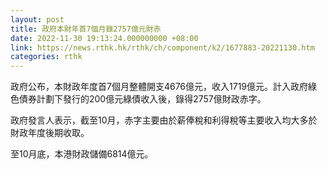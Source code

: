 ```yaml
---
layout: post
title: 政府本財年首7個月錄2757億元財赤
date: 2022-11-30 19:13:24.000000000 +08:00
link: https://news.rthk.hk/rthk/ch/component/k2/1677883-20221130.htm
categories: rthk
---
```


政府公布，本財政年度首7個月整體開支4676億元，收入1719億元。計入政府綠色債券計劃下發行的200億元綠債收入後，錄得2757億財政赤字。
 
政府發言人表示，截至10月，赤字主要由於薪俸稅和利得稅等主要收入均大多於財政年度後期收取。
 
至10月底，本港財政儲備6814億元。
